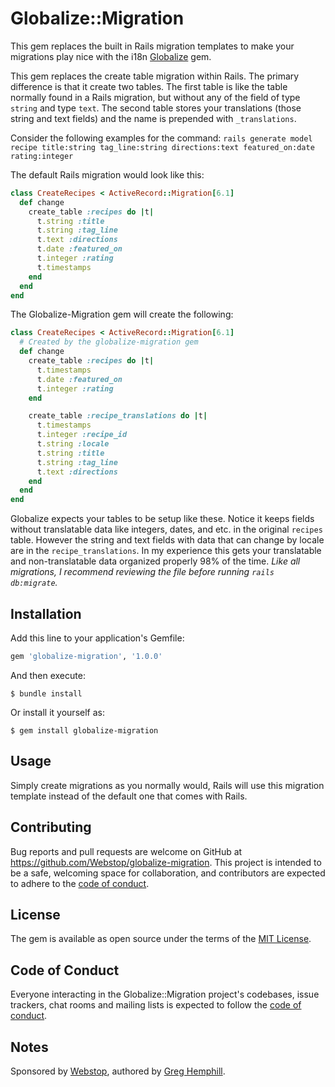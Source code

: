 # Globalize::Migration

This gem replaces the built in Rails migration templates to make your migrations play nice with the i18n 
[Globalize](https://github.com/globalize/globalize) gem.

This gem replaces the create table migration within Rails. The primary difference is that it create two tables. The 
first table is like the table normally found in a Rails migration, but without any of the field of type `string` and 
type `text`. The second table stores your translations (those string and text fields) and the name is prepended with 
`_translations`. 

Consider the following examples for the command: `rails generate model recipe title:string tag_line:string directions:text featured_on:date rating:integer `

The default Rails migration would look like this:

```ruby
class CreateRecipes < ActiveRecord::Migration[6.1]
  def change
    create_table :recipes do |t|
      t.string :title
      t.string :tag_line
      t.text :directions
      t.date :featured_on
      t.integer :rating
      t.timestamps
    end
  end
end
```
The Globalize-Migration gem will create the following:

```ruby
class CreateRecipes < ActiveRecord::Migration[6.1]
  # Created by the globalize-migration gem
  def change
    create_table :recipes do |t|
      t.timestamps
      t.date :featured_on
      t.integer :rating
    end

    create_table :recipe_translations do |t|
      t.timestamps
      t.integer :recipe_id
      t.string :locale
      t.string :title
      t.string :tag_line
      t.text :directions
    end
  end
end
```
Globalize expects your tables to be setup like these. Notice it keeps fields without translatable data like 
integers, dates, and etc. in the original `recipes` table. However the string and text fields with data that can change 
by locale are in the `recipe_translations`. In my experience this gets your translatable and non-translatable data 
organized properly 98% of the time. _Like all migrations, I recommend reviewing the file before running `rails db:migrate`._

## Installation

Add this line to your application's Gemfile:

```ruby
gem 'globalize-migration', '1.0.0'
```

And then execute:

    $ bundle install

Or install it yourself as:

    $ gem install globalize-migration

## Usage

Simply create migrations as you normally would, Rails will use this migration template instead of the default one that 
comes with Rails.

## Contributing

Bug reports and pull requests are welcome on GitHub at https://github.com/Webstop/globalize-migration. This project is 
intended to be a safe, welcoming space for collaboration, and contributors are expected to adhere to the 
[code of conduct](https://github.com/Webstop/globalize-migration/blob/master/CODE_OF_CONDUCT.md).

## License

The gem is available as open source under the terms of the [MIT License](https://opensource.org/licenses/MIT).

## Code of Conduct

Everyone interacting in the Globalize::Migration project's codebases, issue trackers, chat rooms and mailing lists is
expected to follow the [code of conduct](https://github.com/Webstop/globalize-migration/blob/master/CODE_OF_CONDUCT.md).

## Notes

Sponsored by [Webstop](https://github.com/Webstop), authored by [Greg Hemphill](https://github.com/Hemphill).

